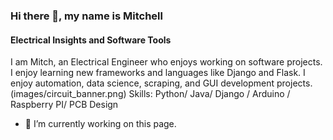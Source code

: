 ### Hi there 👋, my name is Mitchell
#### Electrical Insights and Software Tools
 I am Mitch, an Electrical Engineer who enjoys working on software projects. I enjoy learning new frameworks and languages like Django and Flask. I enjoy automation, data science, scraping, and GUI development projects.
(images/circuit_banner.png)
Skills: Python/ Java/ Django / Arduino / Raspberry PI/ PCB Design

- 🔭 I’m currently working on this page. 




